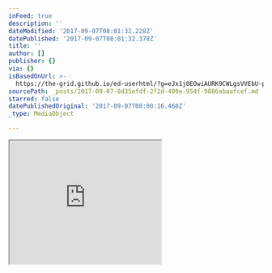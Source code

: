 ```yaml
---
inFeed: true
description: ''
dateModified: '2017-09-07T08:01:32.228Z'
datePublished: '2017-09-07T08:01:32.378Z'
title: ''
author: []
publisher: {}
via: {}
isBasedOnUrl: >-
  https://the-grid.github.io/ed-userhtml/?g=eJx1j0EOwiAURK9CWLgsVVEbU-pRDIVfIf1AA782enqbutXdZN5bzLR-yDoAK_RCULxP2UK-xhSBs5KN4o5oKlchjI2lKlGbkVLCUkUgMSW7NQJCD_a-qZWjgDeni1P6OQfpEXek9qdaXo5SnhvOFm_JKd7UnDnwD0eKH9asEdMyzIjFZICoOOV5HRHS-w9ZoB89_YZdK77Hug92cFBy
sourcePath: _posts/2017-09-07-8d35efdf-2f2d-409e-954f-9886abaafcef.md
starred: false
datePublishedOriginal: '2017-09-07T08:00:16.468Z'
_type: MediaObject

---
```

<iframe src="https://the-grid.github.io/ed-userhtml/?g=eJx1j0EOwiAURK9CWLgsVVEbU-pRDIVfIf1AA782enqbutXdZN5bzLR-yDoAK_RCULxP2UK-xhSBs5KN4o5oKlchjI2lKlGbkVLCUkUgMSW7NQJCD_a-qZWjgDeni1P6OQfpEXek9qdaXo5SnhvOFm_JKd7UnDnwD0eKH9asEdMyzIjFZICoOOV5HRHS-w9ZoB89_YZdK77Hug92cFBy" height="244" style=""></iframe>